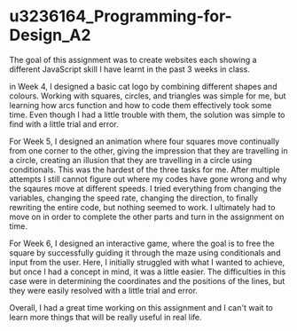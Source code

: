 # u3236164_Programming-for-Design_A2
The goal of this assignment was to create websites each showing a different JavaScript skill I have learnt in the past 3 weeks in class.

in Week 4, I designed a basic cat logo by combining different shapes and colours. Working with squares, circles, and triangles was simple for me, but learning how arcs function and how to code them effectively took some time. Even though I had a little trouble with them, the solution was simple to find with a little trial and error.

For Week 5, I designed an animation where four squares move continually from one corner to the other, giving the impression that they are travelling in a circle, creating an illusion that they are travelling in a circle using conditionals. This was the hardest of the three tasks for me. After multiple attempts I still cannot figure out where my codes have gone wrong and why the sqaures move at different speeds. I tried everything from changing the variables, changing the speed rate, changing the direction, to finally rewriting the entire code, but nothing seemed to work. I ultimately had to move on in order to complete the other parts and turn in the assignment on time.

For Week 6, I designed an interactive game, where the goal is to free the square by successfully guiding it through the maze using conditionals and input from the user. Here, I initially struggled with what I wanted to achieve, but once I had a concept in mind, it was a little easier. The difficulties in this case were in determining the coordinates and the positions of the lines, but they were easily resolved with a little trial and error.

Overall, I had a great time working on this assignment and I can't wait to learn more things that will be really useful in real life.
